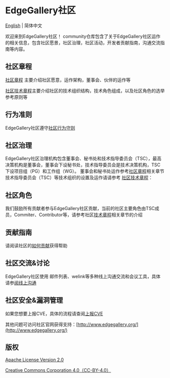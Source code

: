 # EdgeGallery社区
[English](https://gitee.com/EdgeGallery/community/blob/master/README.en.md) | 简体中文

欢迎来到EdgeGallery社区！ community仓库包含了关于EdgeGallery社区运作的相关信息，包含社区愿景，社区治理，社区活动，开发者贡献指南，沟通交流指南等内容。

## 社区章程
[社区章程](https://gitee.com/EdgeGallery/community/blob/master/governance.md) 主要介绍社区愿意，运作架构，董事会、伙伴的运作等

[社区技术章程](https://gitee.com/edgegallery/community/blob/master/TSC/Technical%20Charter.md)主要介绍社区的技术组织结构，技术角色组成，以及社区角色的选举参考原则等

## 行为准则
EdgeGallery社区遵守[社区行为守则](https://gitee.com/EdgeGallery/community/blob/master/code-of-conduct_cn.md)
## 社区治理
EdgeGallery社区治理机构包含董事会、秘书处和技术指导委员会（TSC），最高决策机构是董事会，董事会下设秘书处，技术指导委员会是技术决策机构，TSC下设项目组（PG）和工作组（WG）。
董事会和秘书处运作参考[社区章程](https://gitee.com/EdgeGallery/community/blob/master/governance.md)相关章节
技术指导委员会（TSC）等技术组织的设置及运作请请参考 [社区技术章程](https://gitee.com/edgegallery/community/blob/master/TSC/Technical%20Charter.md)：


## 社区角色
我们鼓励所有贡献者参与EdgeGallery社区贡献，当前的社区主要角色由TSC成员，Commiter、Contributor等，请参考社区[技术章程](https://gitee.com/edgegallery/community/blob/master/TSC/Technical%20Charter.md)相关章节的介绍

## 贡献指南
请阅读社区的[如何贡献](https://gitee.com/edgegallery/community/blob/master/CONTRIBUTE.md)获得帮助

## 社区交流&讨论
EdgeGallery社区使用 邮件列表、welink等多种线上沟通交流和会议工具，具体请参[阅线上沟通](https://gitee.com/edgegallery/community/blob/master/communicate%20online.md)

## 社区安全&漏洞管理
如果您想要上报CVE，具体的流程请查阅[上报CVE](https://gitee.com/edgegallery/community/blob/master/Security%20WG/Vulnerability%20Management.md)

其他问题可访问社区官网获得支持：[http://www.edgegallery.org/](http://www.edgegallery.org/)

## 版权
[Apache License Version 2.0](https://gitee.com/edgegallery/community/blob/master/license)

[Creative Commons Corporation 4.0（CC-BY-4.0）](https://gitee.com/edgegallery/community/blob/master/license-cc-by-4.0)
